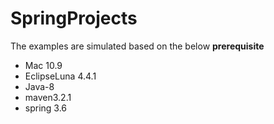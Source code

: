 # SpringProjects
The examples are simulated based on the below **prerequisite**
* Mac 10.9
* EclipseLuna 4.4.1
* Java-8
* maven3.2.1
* spring 3.6
